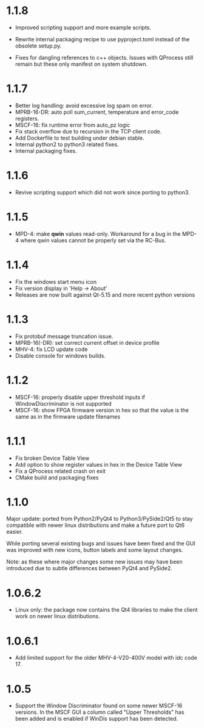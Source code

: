 # 1.1.8

  - Improved scripting support and more example scripts.

  - Rewrite internal packaging recipe to use pyproject.toml instead of the obsolete setup.py.

  - Fixes for dangling references to c++ objects. Issues with QProcess still
    remain but these only manifest on system shutdown.

# 1.1.7

  - Better log handling: avoid excessive log spam on error.
  - MPRB-16-DR: auto poll sum_current, temperature and error_code registers.
  - MSCF-16: fix runtime error from auto_pz logic
  - Fix stack overflow due to recursion in the TCP client code.
  - Add Dockerfile to test building under debian stable.
  - Internal python2 to python3 related fixes.
  - Internal packaging fixes.

# 1.1.6

  - Revive scripting support which did not work since porting to python3.

# 1.1.5

  - MPD-4: make **qwin** values read-only. Workaround for a bug in the MPD-4
    where qwin values cannot be properly set via the RC-Bus.

# 1.1.4

  - Fix the windows start menu icon
  - Fix version display in 'Help -> About'
  - Releases are now built against Qt-5.15 and more recent python versions

# 1.1.3

  - Fix protobuf message truncation issue.
  - MPRB-16(-DR): set correct current offset in device profile
  - MHV-4: fix LCD update code
  - Disable console for windows builds.

# 1.1.2

  - MSCF-16: properly disable upper threshold inputs if WindowDiscriminator is
    not supported
  - MSCF-16: show FPGA firmware version in hex so that the value is the same as
    in the firmware update filenames

# 1.1.1

  - Fix broken Device Table View
  - Add option to show register values in hex in the Device Table View
  - Fix a QProcess related crash on exit
  - CMake build and packaging fixes

# 1.1.0

  Major update: ported from Python2/PyQt4 to Python3/PySide2/Qt5 to stay
  compatible with newer linux distributions and make a future port to Qt6
  easier.

  While porting several existing bugs and issues have been fixed and the GUI
  was improved with new icons, button labels and some layout changes.

  Note: as these where major changes some new issues may have been introduced
  due to subtle differences between PyQt4 and PySide2.

# 1.0.6.2

  - Linux only: the package now contains the Qt4 libraries to make the client
    work on newer linux distributions.

# 1.0.6.1

  - Add limited support for the older MHV-4-V20-400V model with idc code 17.

# 1.0.5

  - Support the Window Discriminator found on some newer MSCF-16 versions. In
    the MSCF GUI a column called "Upper Thresholds" has been added
    and is enabled if WinDis support has been detected.
